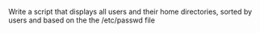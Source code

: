 Write a script that displays all users and their home directories, sorted by users and based on the the /etc/passwd file
